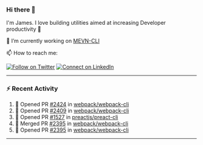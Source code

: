 ### Hi there 👋

I'm James. I love building utilities aimed at increasing Developer productivity :raised_hands: 

🔭 I’m currently working on [MEVN-CLI](https://github.com/madlabsinc/mevn-cli)

📫 How to reach me:

[![Follow on Twitter](https://img.shields.io/badge/--twitter?label=Twitter&logo=Twitter&style=social)](https://twitter.com/james_madhacks) [![Connect on LinkedIn](https://img.shields.io/badge/--linkedin?label=LinkedIn&logo=LinkedIn&style=social)](https://www.linkedin.com/in/jamesgeorge007)

---

### :zap: Recent Activity

<!--START_SECTION:activity-->
1. 💪 Opened PR [#2424](https://github.com/webpack/webpack-cli/pull/2424) in [webpack/webpack-cli](https://github.com/webpack/webpack-cli)
2. 💪 Opened PR [#2409](https://github.com/webpack/webpack-cli/pull/2409) in [webpack/webpack-cli](https://github.com/webpack/webpack-cli)
3. 💪 Opened PR [#1527](https://github.com/preactjs/preact-cli/pull/1527) in [preactjs/preact-cli](https://github.com/preactjs/preact-cli)
4. 🎉 Merged PR [#2395](https://github.com/webpack/webpack-cli/pull/2395) in [webpack/webpack-cli](https://github.com/webpack/webpack-cli)
5. 💪 Opened PR [#2395](https://github.com/webpack/webpack-cli/pull/2395) in [webpack/webpack-cli](https://github.com/webpack/webpack-cli)
<!--END_SECTION:activity-->

---

<!--
**jamesgeorge007/jamesgeorge007** is a ✨ _special_ ✨ repository because its `README.md` (this file) appears on your GitHub profile.

Here are some ideas to get you started:

- 🌱 I’m currently learning ...
- 👯 I’m looking to collaborate on ...
- 🤔 I’m looking for help with ...
- 💬 Ask me about ...
- 😄 Pronouns: ...
- ⚡ Fun fact: ...
-->
